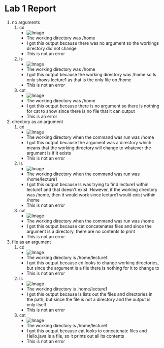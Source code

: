 # Lab 1 Report  
1. no arguments
   1. cd
      * ![Image]()
      * The working directory was /home
      * I got this output because there was no argument so the workings directory did not change
      * This is not an error
   2. ls
      * ![Image]()
      * The working directory was /home
      * I got this output because the working directory was /home so ls only shows lecture1 as that is the only file on /home
      * This is not an error
   3. cat
      * ![Image]()
      * The working directory was /home
      * I got this output because there is no argument so there is nothing for cat to show since there is no file that it can output
      * This is an error
2. directory as an argument
   1. cd
      * ![Image]()
      * The working directory when the command was run was /home
      * I got this output because the argument was a directory which means that the working directory will change to whatever the argument is if it exists
      * This is not an error
   2. ls
      * ![Image]()
      * The working directory when the command was run was /home/lecture1
      * I got this output because ls was trying to find lecture1 within lecture1 and that doesn't exist. However, if the working directory was /home, then it would work since lecture1 would exist within /home
      * This is not an error
   3. cat
      * ![Image]()
      * The working directory when the command was run was /home
      * I got this output because cat concatenates files and since the argument is a directory, there are no contents to print
      * This is not an error
3. file as an argument
   1. cd
      * ![Image]()
      * The working directory is /home/lecture1
      * I got this output because cd looks to change working directories, but since the argument is a file there is nothing for it to change to
      * This is not an error
   2. ls
      * ![Image]()
      * The working directory is .home/lecture1
      * I got this output because ls lists out the files and directories in the path, but since the file is not a directory and the output is only itself
      * This is not an error
   3. cat
      * ![Image]()
      * The working directory is /home/lecture1
      * I got this output because cat looks to concatenate files and Hello.java is a file, so it prints out all its contents
      * This is not an error
